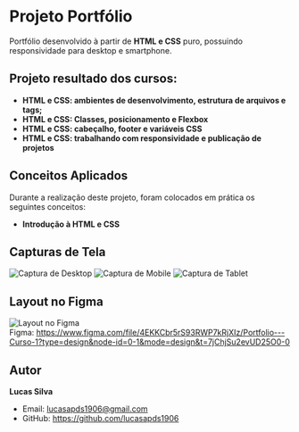 # Projeto Portfólio

Portfólio desenvolvido à partir de **HTML e CSS** puro, possuindo responsividade para desktop e smartphone.

## Projeto resultado dos cursos:
- **HTML e CSS: ambientes de desenvolvimento, estrutura de arquivos e tags;**
- **HTML e CSS: Classes, posicionamento e Flexbox**
- **HTML e CSS: cabeçalho, footer e variáveis CSS**
- **HTML e CSS: trabalhando com responsividade e publicação de projetos**

## Conceitos Aplicados

Durante a realização deste projeto, foram colocados em prática os seguintes conceitos:

- **Introdução à HTML e CSS**

## Capturas de Tela

![Captura de Desktop](https://github.com/lucasapds1906/alura-portfolio-html-css/blob/main/imagensReadme/layout-desktop.png)
![Captura de Mobile](https://github.com/lucasapds1906/alura-portfolio-html-css/blob/main/imagensReadme/layout-mobile.png)
![Captura de Tablet](https://github.com/lucasapds1906/alura-portfolio-html-css/blob/main/imagensReadme/tablet-layout.png)

## Layout no Figma

![Layout no Figma](https://github.com/lucasapds1906/alura-portfolio-html-css/blob/main/imagensReadme/figma.png)  
Figma: https://www.figma.com/file/4EKKCbr5rS93RWP7kRjXIz/Portfolio---Curso-1?type=design&node-id=0-1&mode=design&t=7jChjSu2evUD25O0-0

## Autor

**Lucas Silva**
- Email: lucasapds1906@gmail.com
- GitHub: https://github.com/lucasapds1906
